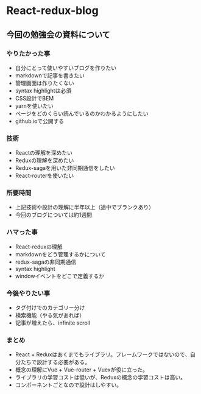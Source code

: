 # React-redux-blog

## 今回の勉強会の資料について

### やりたかった事
- 自分にとって使いやすいブログを作りたい
- markdownで記事を書きたい
- 管理画面は作りたくない
- syntax highlightは必須
- CSS設計でBEM
- yarnを使いたい
- ページをどのくらい読んでいるのかわかるようにしたい
- github.ioで公開する

### 技術
- Reactの理解を深めたい
- Reduxの理解を深めたい
- Redux-sagaを用いた非同期通信をしたい
- React-routerを使いたい

### 所要時間
- 上記技術や設計の理解に半年以上（途中でブランクあり）
- 今回のブログについては約1週間

### ハマった事
- React-reduxの理解
- markdownをどう管理するかについて
- redux-sagaの非同期通信
- syntax highlight
- windowイベントをどこで定義するか

### 今後やりたい事
- タグ付けでのカテゴリー分け
- 検索機能（やる気があれば）
- 記事が増えたら、infinite scroll

### まとめ
- React + Reduxはあくまでもライブラリ。フレームワークではないので、自分たちで設計する必要がある。
- 概念の理解にVue + Vue-router + Vuexが役に立った。
- ライブラリの学習コストは低いが、Reduxの概念の学習コストは高い。
- コンポーネントごとなので設計はしやすい。
